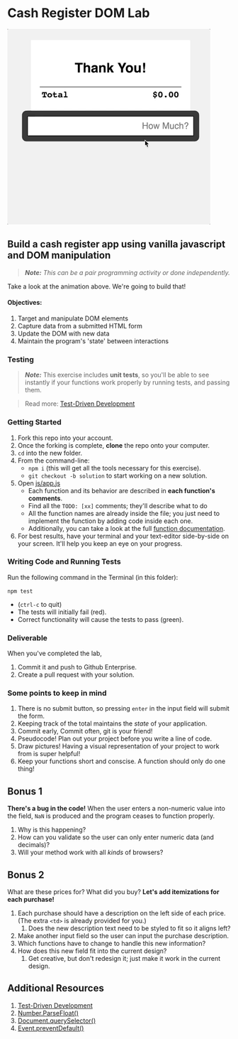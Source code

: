 # Cash Register DOM Lab
![cash-register-layout](js-dom-cash-register.gif)


## Build a cash register app using vanilla javascript and DOM manipulation
> ***Note:*** _This can be a pair programming activity or done independently._

Take a look at the animation above. We're going to build that!

#### Objectives:

1. Target and manipulate DOM elements
1. Capture data from a submitted HTML form
1. Update the DOM with new data
1. Maintain the program's 'state' between interactions

### Testing

> ***Note:*** This exercise includes **unit tests**, so you'll be able to see instantly if your functions work properly by running tests, and passing them.

> Read more: [Test-Driven Development]

### Getting Started

1. Fork this repo into your account.
1. Once the forking is complete, **clone** the repo onto your computer.
1. `cd` into the new folder.
1. From the command-line: 
    - `npm i` (this will get all the tools necessary for this exercise).
    - `git checkout -b solution` to start working on a new solution.
1. Open [js/app.js]
    - Each function and its behavior are described in **each function's comments**.
    - Find all the `TODO: [xx]` comments; they'll describe what to do 
    - All the function names are already inside the file; you just need to implement the function by adding code inside each one.
    - Additionally, you can take a look at the full [function documentation].
1. For best results, have your terminal and your text-editor side-by-side on your screen. It'll help you keep an eye on your progress.

### Writing Code and Running Tests

Run the following command in the Terminal (in this folder):

    npm test 

  - (`ctrl-c` to quit)
  - The tests will initially fail (red).
  - Correct functionality will cause the tests to pass (green).

### Deliverable

When you've completed the lab, 

1. Commit it and push to Github Enterprise. 
2. Create a pull request with your solution.


### Some points to keep in mind 
1. There is no submit button, so pressing `enter` in the input field will submit the form.
1. Keeping track of the total maintains the _state_ of your application. 
1. Commit early, Commit often, git is your friend!
1. Pseudocode! Plan out your project before you write a line of code.
1. Draw pictures! Having a visual representation of your project to work from is super helpful!
1. Keep your functions short and conscise. A function should only do one thing!


## Bonus 1

**There's a bug in the code!** When the user enters a non-numeric value into the field, `NaN` is produced and the program ceases to function properly. 

1. Why is this happening? 
1. How can you validate so the user can only enter numeric data (and decimals)?
1. Will your method work with all _kinds_ of browsers?

## Bonus 2

What are these prices for? What did you buy? 
**Let's add itemizations for each purchase!**

1. Each purchase should have a description on the left side of each price. (The extra `<td>` is already provided for you.)
    1. Does the new description text need to be styled to fit so it aligns left?
1. Make another input field so the user can input the purchase description.
1. Which functions have to change to handle this new information?
1. How does this new field fit into the current design? 
    1. Get creative, but don't redesign it; just make it work in the current design. 



## Additional Resources

1. [Test-Driven Development]
1. [Number.ParseFloat()]
1. [Document.querySelector()]
1. [Event.preventDefault()]

[Event.preventDefault()]: https://developer.mozilla.org/en-US/docs/Web/API/Event/preventDefault
[Document.querySelector()]: https://developer.mozilla.org/en-US/docs/Web/API/Document/querySelector
[Number.ParseFloat()]: https://developer.mozilla.org/en-US/docs/Web/JavaScript/Reference/Global_Objects/Number/parseFloat
[Test-Driven Development]: https://en.wikipedia.org/wiki/Test-driven_development#Test-driven_development_cycle
[function documentation]: docs.md
[js/app.js]: js/app.js
